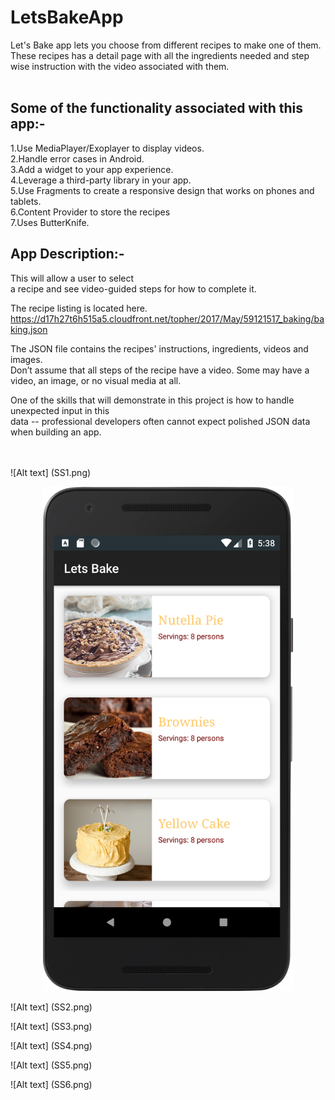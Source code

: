# LetsBakeApp
Let's Bake app lets you choose from different recipes to make one of them.<br/>
These recipes has a detail page with all the ingredients needed and step wise instruction with the video associated with them.<br/><br/>


Some of the functionality associated with this app:-<br/>
---------------------------------------------------------

1.Use MediaPlayer/Exoplayer to display videos.<br/>
2.Handle error cases in Android.<br/>
3.Add a widget to your app experience.<br/>
4.Leverage a third-party library in your app.<br/>
5.Use Fragments to create a responsive design that works on phones and tablets.<br/>
6.Content Provider to store the recipes<br/>
7.Uses ButterKnife.


App Description:-<br/>
-------------------------------------------------------------
This will allow a user to select<br>
a recipe and see video-guided steps for how to complete it.<br/>

The recipe listing is located here.<br/>
https://d17h27t6h515a5.cloudfront.net/topher/2017/May/59121517_baking/baking.json<br/>

The JSON file contains the recipes' instructions, ingredients, videos and images.<br/> 
Don’t assume that all steps of the recipe have a video. Some may have a video, an image, or no visual media at all.<br/>

One of the skills that will demonstrate in this project is how to handle unexpected input in this <br/>
data -- professional developers often cannot expect polished JSON data when building an app.<br/><br/><br/>

![Alt text] (SS1.png)
<div align="center">
    <img src="https://github.com/kartikmishra/LetsBakeApp/blob/master/SS1.png" width="400px"</img> 
</div>

![Alt text] (SS2.png)

![Alt text] (SS3.png)

![Alt text] (SS4.png)

![Alt text] (SS5.png)

![Alt text] (SS6.png)



